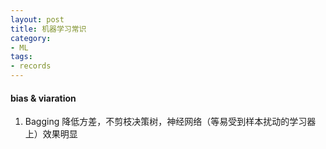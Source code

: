 ```yaml
---
layout: post
title: 机器学习常识
category: 
- ML
tags:
- records
---
```


#### bias & viaration
1. Bagging 降低方差，不剪枝决策树，神经网络（等易受到样本扰动的学习器上）效果明显
